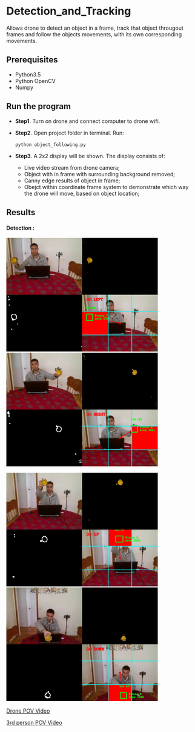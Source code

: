 # Detection_and_Tracking

Allows drone to detect an object in a frame, track that object througout frames and follow the objects movements, with its own corresponding movements.

## Prerequisites

- Python3.5
- Python OpenCV
- Numpy 


## Run the program
- **Step1**. Turn on drone and connect computer to drone wifi.


- **Step2**. Open project folder in terminal. Run:
    
    ```
    python object_following.py
    ```

- **Step3**. A 2x2 display will be shown. The display consists of:

    - Live video stream from drone camera;
    - Object with in frame with surrounding background removed;
    - Canny edge results of object in frame;
    - Obejct within coordinate frame system to demonstrate which way the drone will move, based on object location;
    
    
## Results

#### Detection :
<img src="images/go_left.jpg" alt="final" width="400"/> <img src="images/go_right.jpg" alt="final" width="400"/>

<img src="images/go_up.jpg" alt="final" width="400"/> <img src="images/go_down.jpg" alt="final" width="400"/>


[Drone POV Video]("images/result.mp4)

[3rd person POV Video](3POV.mp4)
